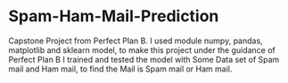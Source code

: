 # Spam-Ham-Mail-Prediction
 Capstone Project from Perfect Plan B. I used module numpy, pandas, matplotlib and sklearn model, to make this project under the guidance of Perfect Plan B I trained and tested the model with Some Data set of Spam mail and Ham mail, to find the Mail is Spam mail or Ham mail.
